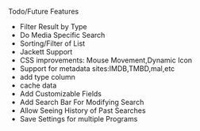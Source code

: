 
Todo/Future Features

* Filter Result by Type
* Do Media Specific Search
* Sorting/Filter of List
* Jackett Support
* CSS improvements: Mouse Movement,Dynamic Icon
* Support for metadata sites:IMDB,TMBD,mal,etc
* add type column
* cache data
* Add Customizable Fields
* Add Search Bar For Modifying Search
* Allow Seeing History of Past Searches
* Save Settings for multiple Programs

